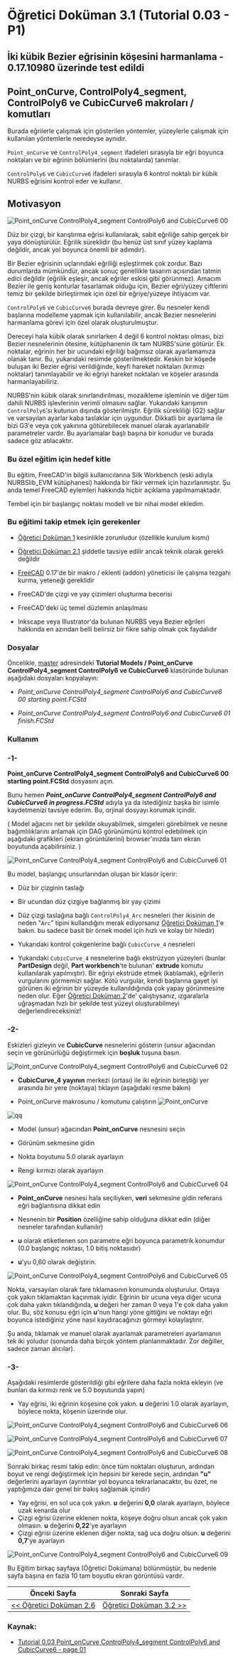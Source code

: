 # Öğretici Doküman 3.1 (Tutorial 0.03 - P1)

## İki kübik Bezier eğrisinin köşesini harmanlama - 0.17.10980 üzerinde test edildi

## Point_onCurve, ControlPoly4_segment, ControlPoly6 ve CubicCurve6 makroları / komutları

Burada eğrilerle çalışmak için gösterilen yöntemler, yüzeylerle çalışmak için kullanılan yöntemlerle neredeyse aynıdır.

`Point_onCurve` ve `ControlPoly4_segment` ifadeleri sırasıyla bir eğri boyunca noktaları ve bir eğrinin bölümlerini (bu noktalarda) tanımlar.

`ControlPoly6` ve `CubicCurve6` ifadeleri sırasıyla 6 kontrol noktalı bir kübik NURBS eğrisini kontrol eder ve kullanır.

## Motivasyon

![Point_onCurve ControlPoly4_segment ControlPoly6 and CubicCurve6 00](https://raw.githubusercontent.com/edwardvmills/NURBSlib_EVM/master/Tutorial%20Models/Point_onCurve%20ControlPoly4_segment%20ControlPoly6%20and%20CubicCurve6/Point_onCurve%20ControlPoly4_segment%20ControlPoly6%20and%20CubicCurve6%2000.png)

Düz bir çizgi, bir karıştırma eğrisi kullanılarak, sabit eğriliğe sahip gerçek bir yaya  dönüştürülür. Eğrilik süreklidir (bu henüz üst sınıf yüzey kaplama değildir, ancak yol boyunca önemli bir adımdır).

Bir Bezier eğrisinin uçlarındaki eğriliği eşleştirmek çok zordur. Bazı durumlarda mümkündür, ancak sonuç genellikle tasarım açısından tatmin edici değildir (eğrilik eşleşir, ancak eğriler eskisi gibi görünmez). Amacım Bezier ile geniş konturlar tasarlamak olduğu için, Bezier eğri/yüzey çiftlerini temiz bir şekilde birleştirmek için özel bir eğriye/yüzeye ihtiyacım var.

`ControlPoly6` ve `CubicCurve6` burada devreye girer. Bu nesneler kendi başlarına modelleme yapmak için kullanılabilir, ancak Bezier nesnelerini harmanlama görevi için özel olarak oluşturulmuştur.

Dereceyi hala kübik olarak sınırlarken 4 değil 6 kontrol noktası olması, bizi Bezier nesnelerinin ötesine, kütüphanenin ilk tam NURBS'süne götürür. Ek noktalar, eğrinin her bir ucundaki eğriliği bağımsız olarak ayarlamamıza olanak tanır. Bu, yukarıdaki resimde gösterilmektedir. Keskin bir köşede buluşan iki Bezier eğrisi verildiğinde, keyfi  hareket noktaları (kırmızı noktalar) tanımlayabilir ve iki eğriyi hareket noktaları ve köşeler arasında harmanlayabiliriz.

NURBS'nin kübik olarak sınırlandırılması, mozaikleme işleminin ve diğer tüm dahili NURBS işlevlerinin verimli olmasını sağlar. Yukarıdaki karışımın `ControlPoly6`'sı kutunun dışında gösterilmiştir. Eğrilik sürekliliği (G2) sağlar ve varsayılan ayarlar kaba taslaklar için uygundur. Dikkatli bir ayarlama ile bizi G3'e veya çok yakınına götürebilecek manuel olarak ayarlanabilir parametreler vardır. Bu ayarlamalar başlı başına bir konudur ve burada sadece göz atılacaktır.

### Bu özel eğitim için hedef kitle

Bu eğitim, FreeCAD'in bilgili kullanıcılarına Silk Workbench (eski adıyla NURBSlib_EVM kütüphanesi) hakkında bir fikir vermek için hazırlanmıştır. Şu anda temel FreeCAD eylemleri hakkında hiçbir açıklama yapılmamaktadır.

Tembel için bir başlangıç noktası modeli ve bir nihai model ekledim.

### Bu eğitimi takip etmek için gerekenler

* [Öğretici Doküman 1](freecad-silk-wb-ogretici-dokuman-1.html) kesinlikle zorunludur (özellikle kurulum kısmı)

* [Öğretici Doküman 2.1](freecad-silk-wb-ogretici-dokuman-21.html) şiddetle tavsiye edilir ancak teknik olarak gerekli değildir

* [FreeCAD](https://www.freecad.org/) 0.17'de bir makro / eklenti (addon) yöneticisi ile çalışma tezgahı kurma,  yeteneği gereklidir 

* FreeCAD'de çizgi ve yay çizimleri oluşturma becerisi

* FreeCAD'deki üç temel düzlemin anlaşılması

* Inkscape veya Illustrator'da bulunan NURBS veya Bezier eğrileri hakkında en azından belli belirsiz bir fikre sahip olmak çok faydalıdır

### Dosyalar

Öncelikle, [master](https://github.com/edwardvmills/NURBSlib_EVM) adresindeki **Tutorial Models / Point_onCurve ControlPoly4_segment ControlPoly6 ve CubicCurve6** klasöründe bulunan aşağıdaki dosyaları kopyalayın:

* *Point_onCurve ControlPoly4_segment ControlPoly6 and CubicCurve6 00 starting point.FCStd*

* *Point_onCurve ControlPoly4_segment ControlPoly6 and CubicCurve6 01 finish.FCStd*

### Kullanım

### -1-

**Point_onCurve ControlPoly4_segment ControlPoly6 and CubicCurve6 00 starting point.FCStd** dosyasını açın.

Bunu hemen ***Point_onCurve ControlPoly4_segment ControlPoly6 and CubicCurve6 in progress.FCStd*** adıyla ya da istediğiniz başka bir isimle kaydetmenizi tavsiye ederim. Bu, orjinal dosyayı korumak içindir.

( Model ağacını net bir şekilde okuyabilmek, simgeleri görebilmek ve nesne bağımlılıklarını anlamak için DAG görünümünü kontrol edebilmek için aşağıdaki grafikleri (ekran görüntülerini) browser'ınızda tam ekran boyutunda açabilirsiniz. )

![Point_onCurve ControlPoly4_segment ControlPoly6 and CubicCurve6 01](https://raw.githubusercontent.com/edwardvmills/NURBSlib_EVM/master/Tutorial%20Models/Point_onCurve%20ControlPoly4_segment%20ControlPoly6%20and%20CubicCurve6/Point_onCurve%20ControlPoly4_segment%20ControlPoly6%20and%20CubicCurve6%2001.png)

Bu model, başlangıç unsurlarından oluşan bir klasör içerir:

* Düz bir çizginin taslağı

* Bir ucundan düz çizgiye bağlanmış bir yay çizimi

* Düz çizgi taslağına bağlı `ControlPoly4_Arc` nesneleri (her ikisinin de neden "`Arc`" tipini kullandığını merak ediyorsanız [Öğretici Doküman 1](freecad-silk-wb-ogretici-dokuman-1.html)'e bakın. bu sadece basit bir örnek model için hızlı ve kolay bir hiledir)

* Yukarıdaki kontrol çokgenlerine bağlı `CubicCurve_4` nesneleri

* Yukarıdaki `CubicCurve_4` nesnelerine bağlı ekstrüzyon yüzeyleri (bunlar **PartDesign** değil, **Part workbench**'te bulunan' **extrude** komutu kullanılarak yapılmıştır). Bir eğriyi ekstrüde etmek (katılamak), eğrilerin vurgularını görmemizi sağlar. Kötü vurgular, kendi başlarına gayet iyi görünen iki eğrinin bir yüzeyde kullanıldığında çok yapay görünmesine neden olur. Eğer [Öğretici Doküman 2](freecad-silk-wb-ogretici-dokuman-21.html)'de' çalıştıysanız, ızgaralarla uğraşmadan hızlı bir şekilde test yüzeyi oluşturabilmeyi değerlendireceksiniz!

### -2-

Eskizleri gizleyin ve **CubicCurve** nesnelerini gösterin (unsur ağacından seçin ve görünürlüğü değiştirmek için **boşluk** tuşuna basın.

![Point_onCurve ControlPoly4_segment ControlPoly6 and CubicCurve6 02](https://raw.githubusercontent.com/edwardvmills/NURBSlib_EVM/master/Tutorial%20Models/Point_onCurve%20ControlPoly4_segment%20ControlPoly6%20and%20CubicCurve6/Point_onCurve%20ControlPoly4_segment%20ControlPoly6%20and%20CubicCurve6%2002.png)

* **CubicCurve_4** **yayının** merkezi (ortası) ile iki eğrinin birleştiği yer arasında bir yere (noktaya) tıklayın (aşağıdaki resme bakın)

* Point_onCurve makrosunu / komutunu çalıştırın ![Point_onCurve](https://raw.githubusercontent.com/edwardvmills/NURBSlib_EVM/master/icons/Point_OnCurve.png)

![qq](https://raw.githubusercontent.com/edwardvmills/NURBSlib_EVM/master/Tutorial%20Models/Point_onCurve%20ControlPoly4_segment%20ControlPoly6%20and%20CubicCurve6/Point_onCurve%20ControlPoly4_segment%20ControlPoly6%20and%20CubicCurve6%2003.png)

* Model (unsur) ağacından **Point_onCurve** nesnesini seçin

* Görünüm sekmesine gidin

* Nokta boyutunu 5.0 olarak ayarlayın

* Rengi kırmızı olarak ayarlayın

![Point_onCurve ControlPoly4_segment ControlPoly6 and CubicCurve6 04](https://raw.githubusercontent.com/edwardvmills/NURBSlib_EVM/master/Tutorial%20Models/Point_onCurve%20ControlPoly4_segment%20ControlPoly6%20and%20CubicCurve6/Point_onCurve%20ControlPoly4_segment%20ControlPoly6%20and%20CubicCurve6%2004.png)

* **Point_onCurve** nesnesi hala seçiliyken, **veri** sekmesine gidin
  referans eğri bağlantısına dikkat edin

* Nesnenin bir **Position** özelliğine sahip olduğuna dikkat edin (diğer nesneler tarafından kullanılır)

* **u** olarak etiketlenen son parametre eğri boyunca parametrik konumdur (0.0 başlangıç noktası, 1.0 bitiş noktasıdır)

* **u**'yu 0,60 olarak değiştirin.

![Point_onCurve ControlPoly4_segment ControlPoly6 and CubicCurve6 05](https://raw.githubusercontent.com/edwardvmills/NURBSlib_EVM/master/Tutorial%20Models/Point_onCurve%20ControlPoly4_segment%20ControlPoly6%20and%20CubicCurve6/Point_onCurve%20ControlPoly4_segment%20ControlPoly6%20and%20CubicCurve6%2005.png)

Nokta, varsayılan olarak fare tıklamasının konumunda oluşturulur. Ortaya çok yakın tıklamaktan kaçınmak iyidir. Eğrinin bir ucuna veya diğer ucuna çok daha yakın tıklandığında, **u** değeri her zaman 0 veya 1'e çok daha yakın olur. Bu, söz konusu eğri için **u**'nun hangi yöne gittiğini ve noktayı eğri boyunca istediğiniz yöne nasıl kaydıracağınızı görmeyi kolaylaştırır.

Şu anda, tıklamak ve manuel olarak ayarlamak parametreleri ayarlamanın tek iki yoludur (sonunda daha birçok yöntem planlanmaktadır. Zor değiller, sadece zaman alıcılar).

### -3-

Aşağıdaki resimlerde gösterildiği gibi eğrilere daha fazla nokta ekleyin (ve bunları da kırmızı renk ve 5.0 boyutunda yapın)

* Yay eğrisi, iki eğrinin köşesine çok yakın. **u** değerini 1.0 olarak ayarlayın, böylece nokta, köşenin üzerinde olur.

![Point_onCurve ControlPoly4_segment ControlPoly6 and CubicCurve6 06](https://raw.githubusercontent.com/edwardvmills/NURBSlib_EVM/master/Tutorial%20Models/Point_onCurve%20ControlPoly4_segment%20ControlPoly6%20and%20CubicCurve6/Point_onCurve%20ControlPoly4_segment%20ControlPoly6%20and%20CubicCurve6%2006.png)

![Point_onCurve ControlPoly4_segment ControlPoly6 and CubicCurve6 07](https://raw.githubusercontent.com/edwardvmills/NURBSlib_EVM/master/Tutorial%20Models/Point_onCurve%20ControlPoly4_segment%20ControlPoly6%20and%20CubicCurve6/Point_onCurve%20ControlPoly4_segment%20ControlPoly6%20and%20CubicCurve6%2007.png)

![Point_onCurve ControlPoly4_segment ControlPoly6 and CubicCurve6 08](https://raw.githubusercontent.com/edwardvmills/NURBSlib_EVM/master/Tutorial%20Models/Point_onCurve%20ControlPoly4_segment%20ControlPoly6%20and%20CubicCurve6/Point_onCurve%20ControlPoly4_segment%20ControlPoly6%20and%20CubicCurve6%2008.png)

Sonraki birkaç resmi takip edin: önce tüm noktaları oluşturun, ardından boyut ve rengi değiştirmek için hepsini bir kerede seçin, ardından **"u"** değerlerini ayarlayın (ayrıntılar yol boyunca tekrarlanacaktır, bu özet, ne yaptığımıza dair genel bir bakış sağlamak içindir)

* Yay eğrisi, en sol uca çok yakın. **u** değerini **0,0** olarak ayarlayın, böylece uzak kenarda olur
* Çizgi eğrisi üzerine eklenen nokta, köşeye doğru olsun ancak çok yakın olmasın. **u** değerini **0,22**'ye ayarlayın
* Çizgi eğrisi üzerine eklenen diğer nokta, sağ uca doğru olsun. **u** değerini **0,7**'ye ayarlayın

![Point_onCurve ControlPoly4_segment ControlPoly6 and CubicCurve6 09](https://raw.githubusercontent.com/edwardvmills/NURBSlib_EVM/master/Tutorial%20Models/Point_onCurve%20ControlPoly4_segment%20ControlPoly6%20and%20CubicCurve6/Point_onCurve%20ControlPoly4_segment%20ControlPoly6%20and%20CubicCurve6%2009.png)

Bu Eğitim birkaç sayfaya (Öğretici Dokümana) bölünmüştür, bu nedenle sayfa başına en fazla 10 tam boyutlu ekran görüntüsü vardır.

| Önceki Sayfa                                                         | Sonraki Sayfa                |
| -------------------------------------------------------------------- | ---------------------------- |
| [<< Öğretici Doküman 2.6 ](egitim_2-6.md) | [Öğretici Doküman 3.2 >>](egitim_3-2.md) |

### Kaynak:

* [Tutorial 0.03 Point_onCurve ControlPoly4_segment ControlPoly6 and CubicCurve6 - page 01](https://github.com/edwardvmills/NURBSlib_EVM/blob/gh-pages/Tutorial%200.03%20Point_onCurve%20ControlPoly4_segment%20ControlPoly6%20and%20CubicCurve6%20-%20page%2001.md)
